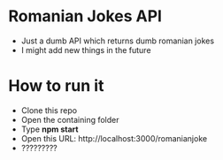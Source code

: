 # Romanian Jokes API
 * Just a dumb API which returns dumb romanian jokes
 * I might add new things in the future

# How to run it
* Clone this repo
* Open the containing folder
* Type **npm start**
* Open this URL: http://localhost:3000/romanianjoke
* ?????????
